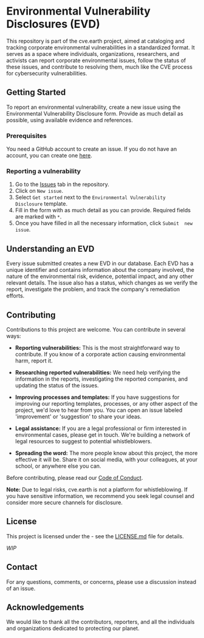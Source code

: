 # Environmental Vulnerability Disclosures (EVD)

This repository is part of the cve.earth project, aimed at cataloging and 
tracking corporate environmental vulnerabilities in a standardized format. 
It serves as a space where individuals, organizations, researchers, and 
activists can report corporate environmental issues, follow the status of 
these issues, and contribute to resolving them, much like the CVE process 
for cybersecurity vulnerabilities.

## Getting Started

To report an environmental vulnerability, create a new issue using the 
Environmental Vulnerability Disclosure form. Provide as much detail as 
possible, using available evidence and references. 

### Prerequisites

You need a GitHub account to create an issue. If you do not have an 
account, you can create one [here](https://github.com/join).

### Reporting a vulnerability

1. Go to the [Issues](<Link to the issues page>) tab in the repository.
2. Click on `New issue`.
3. Select `Get started` next to the `Environmental Vulnerability 
Disclosure` template.
4. Fill in the form with as much detail as you can provide. Required 
fields are marked with `*`.
5. Once you have filled in all the necessary information, click `Submit 
new issue`.

## Understanding an EVD

Every issue submitted creates a new EVD in our database. Each EVD has a 
unique identifier and contains information about the company involved, the 
nature of the environmental risk, evidence, potential impact, and any 
other relevant details. The issue also has a status, which changes as we 
verify the report, investigate the problem, and track the company's 
remediation efforts.

## Contributing

Contributions to this project are welcome. You can contribute in several ways:

- **Reporting vulnerabilities:** This is the most straightforward way to contribute. If you know of a corporate action causing environmental harm, report it.

- **Researching reported vulnerabilities:** We need help verifying the information in the reports, investigating the reported companies, and updating the status of the issues.

- **Improving processes and templates:** If you have suggestions for improving our reporting templates, processes, or any other aspect of the project, we'd love to hear from you. You can open an issue labeled 'improvement' or 'suggestion' to share your ideas.

- **Legal assistance:** If you are a legal professional or firm interested in environmental cases, please get in touch. We're building a network of legal resources to suggest to potential whistleblowers. 

- **Spreading the word:** The more people know about this project, the more effective it will be. Share it on social media, with your colleagues, at your school, or anywhere else you can.

Before contributing, please read our [Code of Conduct](<Link to the Code of Conduct>).

**Note:** Due to legal risks, cve.earth is not a platform for whistleblowing. If you have sensitive information, we recommend you seek legal counsel and consider more secure channels for disclosure.

## License

This project is licensed under the <Your License> - see the 
[LICENSE.md](<Link to the license>) file for details.

*WIP*

## Contact

For any questions, comments, or concerns, please use a discussion instead of an issue.

## Acknowledgements

We would like to thank all the contributors, reporters, and all the 
individuals and organizations dedicated to protecting our planet.

